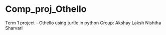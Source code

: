 # Comp_proj_Othello
Term 1 project - Othello using turtle in python
Group:
Akshay
Laksh
Nishtha
Sharvari
